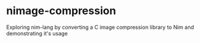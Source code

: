 # nimage-compression
Exploring nim-lang by converting a C image compression library to Nim and demonstrating it's usage
